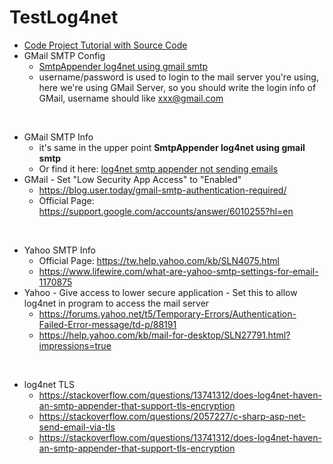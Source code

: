 # TestLog4net

* [Code Project Tutorial with Source Code](https://www.codeproject.com/Articles/140911/log-net-Tutorial) 
* GMail SMTP Config
  * [SmtpAppender log4net using gmail smtp](https://stackoverflow.com/questions/18034223/smtpappender-log4net-using-gmail-smtp)
  * username/password is used to login to the mail server you're using, here we're using GMail Server, so you should write the login info of GMail, username should like xxx@gmail.com
  
<br/>

* GMail SMTP Info    
  * it's same in the upper point **SmtpAppender log4net using gmail smtp**
  * Or find it here: [log4net smtp appender not sending emails](https://stackoverflow.com/questions/18034223/smtpappender-log4net-using-gmail-smtp)
* GMail - Set "Low Security App Access" to "Enabled"
  * https://blog.user.today/gmail-smtp-authentication-required/
  * Official Page: https://support.google.com/accounts/answer/6010255?hl=en

<br/>

* Yahoo SMTP Info
  * Official Page: https://tw.help.yahoo.com/kb/SLN4075.html
  * https://www.lifewire.com/what-are-yahoo-smtp-settings-for-email-1170875
* Yahoo - Give access to lower secure application - Set this to allow log4net in program to access the mail server
  * https://forums.yahoo.net/t5/Temporary-Errors/Authentication-Failed-Error-message/td-p/88191
  * https://help.yahoo.com/kb/mail-for-desktop/SLN27791.html?impressions=true
<br/>
  
* log4net TLS
  * https://stackoverflow.com/questions/13741312/does-log4net-haven-an-smtp-appender-that-support-tls-encryption
  * https://stackoverflow.com/questions/2057227/c-sharp-asp-net-send-email-via-tls
  * https://stackoverflow.com/questions/13741312/does-log4net-haven-an-smtp-appender-that-support-tls-encryption
